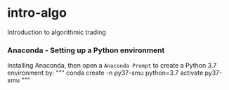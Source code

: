 # intro-algo
Introduction to algorithmic trading


### Anaconda - Setting up a Python environment

Installing Anaconda, then open a `Anaconda Prompt` to create a Python 3.7 environment by:
"""
conda create -n py37-smu python=3.7
activate py37-smu
"""
